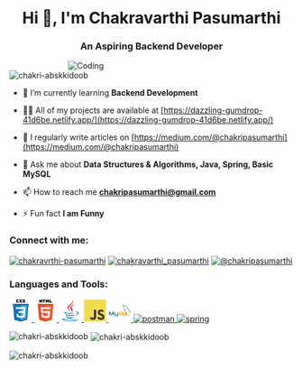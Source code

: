 <img src="https://promwad.com/sites/default/files/promwad_com_backend_development_banner_1920.jpg" alt="">
<h1 align="center">Hi 👋, I'm Chakravarthi Pasumarthi</h1>
<h3 align="center">An Aspiring Backend Developer</h3>
 <img align="right" alt="Coding" width="400" src="https://cdn.dribbble.com/users/1162077/screenshots/3848914/programmer.gif">


<p align="left"> <img src="https://komarev.com/ghpvc/?username=chakri-abskkidoob&label=Profile%20views&color=0e75b6&style=flat" alt="chakri-abskkidoob" /> </p>

- 🌱 I’m currently learning **Backend Development**

- 👨‍💻 All of my projects are available at [https://dazzling-gumdrop-41d6be.netlify.app/](https://dazzling-gumdrop-41d6be.netlify.app/)

- 📝 I regularly write articles on [https://medium.com/@chakripasumarthi](https://medium.com/@chakripasumarthi)

- 💬 Ask me about **Data Structures & Algorithms, Java, Spring, Basic MySQL**

- 📫 How to reach me **chakripasumarthi@gmail.com**

- ⚡ Fun fact **I am Funny**

<h3 align="left">Connect with me:</h3>
<p align="left">
<a href="https://linkedin.com/in/chakravrthi-pasumarthi" target="blank"><img align="center" src="https://raw.githubusercontent.com/rahuldkjain/github-profile-readme-generator/master/src/images/icons/Social/linked-in-alt.svg" alt="chakravrthi-pasumarthi" height="30" width="40" /></a>
<a href="https://instagram.com/chakravarthi_pasumarthi" target="blank"><img align="center" src="https://raw.githubusercontent.com/rahuldkjain/github-profile-readme-generator/master/src/images/icons/Social/instagram.svg" alt="chakravarthi_pasumarthi" height="30" width="40" /></a>
<a href="https://medium.com/@chakripasumarthi" target="blank"><img align="center" src="https://raw.githubusercontent.com/rahuldkjain/github-profile-readme-generator/master/src/images/icons/Social/medium.svg" alt="@chakripasumarthi" height="30" width="40" /></a>
</p>

<h3 align="left">Languages and Tools:</h3>
<p align="left"> <a href="https://www.w3schools.com/css/" target="_blank" rel="noreferrer"> <img src="https://raw.githubusercontent.com/devicons/devicon/master/icons/css3/css3-original-wordmark.svg" alt="css3" width="40" height="40"/> </a> <a href="https://www.w3.org/html/" target="_blank" rel="noreferrer"> <img src="https://raw.githubusercontent.com/devicons/devicon/master/icons/html5/html5-original-wordmark.svg" alt="html5" width="40" height="40"/> </a> <a href="https://www.java.com" target="_blank" rel="noreferrer"> <img src="https://raw.githubusercontent.com/devicons/devicon/master/icons/java/java-original.svg" alt="java" width="40" height="40"/> </a> <a href="https://developer.mozilla.org/en-US/docs/Web/JavaScript" target="_blank" rel="noreferrer"> <img src="https://raw.githubusercontent.com/devicons/devicon/master/icons/javascript/javascript-original.svg" alt="javascript" width="40" height="40"/> </a> <a href="https://www.mysql.com/" target="_blank" rel="noreferrer"> <img src="https://raw.githubusercontent.com/devicons/devicon/master/icons/mysql/mysql-original-wordmark.svg" alt="mysql" width="40" height="40"/> </a> <a href="https://postman.com" target="_blank" rel="noreferrer"> <img src="https://www.vectorlogo.zone/logos/getpostman/getpostman-icon.svg" alt="postman" width="40" height="40"/> </a> <a href="https://spring.io/" target="_blank" rel="noreferrer"> <img src="https://www.vectorlogo.zone/logos/springio/springio-icon.svg" alt="spring" width="40" height="40"/> </a> </p>

<p><img align="left" src="https://github-readme-stats.vercel.app/api/top-langs?username=chakri-abskkidoob&show_icons=true&locale=en&layout=compact" alt="chakri-abskkidoob" /></p>

<p>&nbsp;<img align="center" src="https://github-readme-stats.vercel.app/api?username=chakri-abskkidoob&show_icons=true&locale=en" alt="chakri-abskkidoob" /></p>

<p><img align="center" src="https://github-readme-streak-stats.herokuapp.com/?user=chakri-abskkidoob&" alt="chakri-abskkidoob" /></p>
